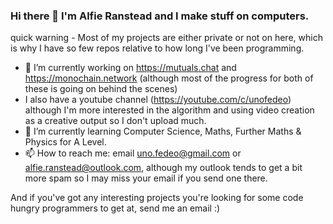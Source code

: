 ### Hi there 👋 I'm **Alfie Ranstead** and I make stuff on computers.

quick warning - Most of my projects are either private or not on here, which is why I have so few repos relative to how long I've been programming.

- 🔭 I’m currently working on https://mutuals.chat and https://monochain.network (although most of the progress for both of these is going on behind the scenes)
- I also have a youtube channel (https://youtube.com/c/unofedeo) although I'm more interested in the algorithm and using video creation as a creative output so I don't upload much.
- 🌱 I’m currently learning Computer Science, Maths, Further Maths & Physics for A Level.
- 📫 How to reach me: email uno.fedeo@gmail.com or alfie.ranstead@outlook.com, although my outlook tends to get a bit more spam so I may miss your email if you send one there.


And if you've got any interesting projects you're looking for some code hungry programmers to get at, send me an email :)
